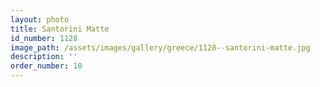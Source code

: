 ```yaml
---
layout: photo
title: Santorini Matte
id_number: 1128
image_path: /assets/images/gallery/greece/1128--santorini-matte.jpg
description: ''
order_number: 10
---
```

